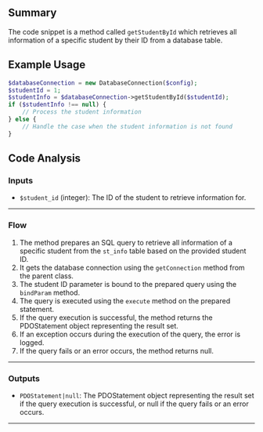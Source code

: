 ## Summary
The code snippet is a method called `getStudentById` which retrieves all information of a specific student by their ID from a database table.

## Example Usage
```php
$databaseConnection = new DatabaseConnection($config);
$studentId = 1;
$studentInfo = $databaseConnection->getStudentById($studentId);
if ($studentInfo !== null) {
    // Process the student information
} else {
    // Handle the case when the student information is not found
}
```

## Code Analysis
### Inputs
- `$student_id` (integer): The ID of the student to retrieve information for.
___
### Flow
1. The method prepares an SQL query to retrieve all information of a specific student from the `st_info` table based on the provided student ID.
2. It gets the database connection using the `getConnection` method from the parent class.
3. The student ID parameter is bound to the prepared query using the `bindParam` method.
4. The query is executed using the `execute` method on the prepared statement.
5. If the query execution is successful, the method returns the PDOStatement object representing the result set.
6. If an exception occurs during the execution of the query, the error is logged.
7. If the query fails or an error occurs, the method returns null.
___
### Outputs
- `PDOStatement|null`: The PDOStatement object representing the result set if the query execution is successful, or null if the query fails or an error occurs.
___
